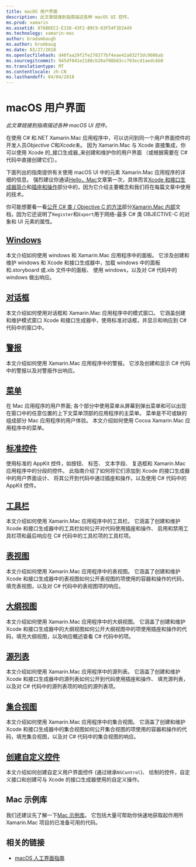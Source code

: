```yaml
---
title: macOS 用户界面
description: 此文章链接到指南描述各种 macOS UI 控件。
ms.prod: xamarin
ms.assetid: 876B6EC2-E158-43F2-B9C9-03F54F3D2A49
ms.technology: xamarin-mac
author: bradumbaugh
ms.author: brumbaug
ms.date: 03/27/2018
ms.openlocfilehash: d40faa29f2fe278377bf4eae42a032f3dc9086ab
ms.sourcegitcommit: 945df041e2180cb20af08b83cc703ecd1aedc6b0
ms.translationtype: MT
ms.contentlocale: zh-CN
ms.lasthandoff: 04/04/2018
---
```

# <a name="macos-user-interface"></a>macOS 用户界面

_此文章链接到指南描述各种 macOS UI 控件。_

在使用 C# 和.NET Xamarin.Mac 应用程序中，可以访问到同一个用户界面控件的开发人员*Objective C*和*Xcode*未。 因为 Xamarin.Mac 与 Xcode 直接集成，你可以使用 Xcode 的_接口生成器_来创建和维护你的用户界面 （或根据需要在 C# 代码中直接创建它们）。

下面列出的指南提供有关使用 macOS UI 中的元素 Xamarin.Mac 应用程序的详细的信息。 强烈建议你通读[Hello，Mac](~/mac/get-started/hello-mac.md)文章第一次，具体而言[Xcode 和接口生成器简介](~/mac/get-started/hello-mac.md#Introduction_to_Xcode_and_Interface_Builder)和[插座和操作](~/mac/get-started/hello-mac.md#Outlets_and_Actions)部分中的，因为它介绍主要概念和我们将在每篇文章中使用的技术。

你可能想要看一看[公开 C# 类 / Objective C 的方法](~/mac/internals/how-it-works.md#exposing-c-classes--methods-to-objective-c)部分[Xamarin.Mac 内部](~/mac/internals/how-it-works.md)文档，因为它还说明了`Register`和`Export`用于网络-最多 C# 类 OBJECTIVE-C 的对象和 UI 元素的属性。

## <a name="windowsmacuser-interfacewindowmd"></a>[Windows](~/mac/user-interface/window.md)

本文介绍如何使用 windows 和 Xamarin.Mac 应用程序中的面板。 它涉及创建和维护 windows 和 Xcode 和接口生成器中，加载 windows 中的面板和.storyboard 或.xib 文件中的面板、 使用 windows，以及对 C# 代码中的 windows 做出响应。

## <a name="dialogsmacuser-interfacedialogmd"></a>[对话框](~/mac/user-interface/dialog.md)

本文介绍如何使用对话框和 Xamarin.Mac 应用程序中的模式窗口。 它涵盖创建和维护模式窗口 Xcode 和接口生成器中，使用标准对话框，并显示和响应到 C# 代码中的窗口中。

## <a name="alertsmacuser-interfacealertmd"></a>[警报](~/mac/user-interface/alert.md)

本文介绍如何使用 Xamarin.Mac 应用程序中的警报。 它涉及创建和显示 C# 代码中的警报以及对警报作出响应。

## <a name="menusmacuser-interfacemenumd"></a>[菜单](~/mac/user-interface/menu.md)

在 Mac 应用程序的用户界面; 各个部分中使用菜单从屏幕到弹出菜单和可以出现在窗口中的任意位置的上下文菜单顶部的应用程序的主菜单。 菜单是不可或缺的组成部分 Mac 应用程序的用户体验。 本文介绍如何使用 Cocoa Xamarin.Mac 应用程序中的菜单。

## <a name="standard-controlsmacuser-interfacestandard-controlsmd"></a>[标准控件](~/mac/user-interface/standard-controls.md)

使用标准的 AppKit 控件，如按钮、 标签、 文本字段、 复选框和 Xamarin.Mac 应用程序中的分段的控件。 此指南介绍了如何将它们添加到 Xcode 的接口生成器中的用户界面设计、 将其公开到代码中通过插座和操作，以及使用 C# 代码中的 AppKit 控件。

## <a name="toolbarsmacuser-interfacetoolbarmd"></a>[工具栏](~/mac/user-interface/toolbar.md)

本文介绍如何使用 Xamarin.Mac 应用程序中的工具栏。 它涵盖了创建和维护 Xcode 和接口生成器中的工具栏如何公开对代码使用插座和操作、 启用和禁用工具栏项和最后响应在 C# 代码中的工具栏项的工具栏项。

## <a name="table-viewsmacuser-interfacetable-viewmd"></a>[表视图](~/mac/user-interface/table-view.md)

本文介绍如何使用 Xamarin.Mac 应用程序中的表视图。 它涵盖了创建和维护 Xcode 和接口生成器中的表视图如何公开表视图的项使用的容器和操作的代码，填充表视图，以及对 C# 代码中的表视图项的响应。

## <a name="outline-viewsmacuser-interfaceoutline-viewmd"></a>[大纲视图](~/mac/user-interface/outline-view.md)

本文介绍如何使用 Xamarin.Mac 应用程序中的大纲视图。 它涵盖了创建和维护 Xcode 和接口生成器中的大纲视图如何公开大纲视图中的项使用插座和操作的代码，填充大纲视图，以及响应概述查看 C# 代码中的项。

## <a name="source-listsmacuser-interfacesource-listmd"></a>[源列表](~/mac/user-interface/source-list.md)

本文介绍如何使用 Xamarin.Mac 应用程序中的源列表。 它涵盖了创建和维护 Xcode 和接口生成器中的源列表如何公开到代码使用插座和操作、 填充源列表，以及对 C# 代码中的源列表项的响应的源列表项。

## <a name="collection-viewsmacuser-interfacecollection-viewmd"></a>[集合视图](~/mac/user-interface/collection-view.md)

本文介绍如何使用 Xamarin.Mac 应用程序中的集合视图。 它涵盖了创建和维护 Xcode 和接口生成器中的集合视图如何公开集合视图的项使用的容器和操作的代码，填充集合视图，以及对 C# 代码中的集合视图的响应。

## <a name="creating-custom-controlsmacuser-interfacecustom-controlsmd"></a>[创建自定义控件](~/mac/user-interface/custom-controls.md)

本文介绍如何创建自定义用户界面控件 (通过继承`NSControl`)、 绘制的控件，自定义接口和创建可与 Xcode 的接口生成器使用的自定义操作。

## <a name="mac-samples-gallery"></a>Mac 示例库

我们还建议先了解一下[Mac 示例库](https://developer.xamarin.com/samples/mac/all/)。 它包括大量可帮助你快速地获取起作用所 Xamarin.Mac 项目的已准备可用的代码。

## <a name="related-links"></a>相关的链接

- [macOS 人工界面指南](https://developer.apple.com/macos/human-interface-guidelines/overview/themes/)
